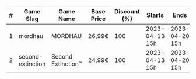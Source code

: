 |#|Game Slug|Game Name|Base Price|Discount (%)|Starts|Ends|
|---|---|---|---|---|---|---|
|1|mordhau|MORDHAU|26,99€|100|2023-04-13 15h|2023-04-20 15h|
|2|second-extinction|Second Extinction™|24,99€|100|2023-04-13 15h|2023-04-20 15h|
